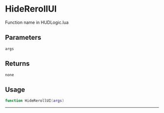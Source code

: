 # HideRerollUI
Function name in HUDLogic.lua
## Parameters
`args`
## Returns
`none`
## Usage
```lua
function HideRerollUI(args)
```
---
